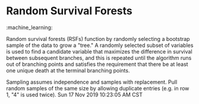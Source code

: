 # Random Survival Forests
:machine_learning:

Random survival forests (RSFs) function by
randomly selecting a bootstrap sample of the data to grow a "tree."
A randomly selected subset of variables is used
to find a candidate variable that maximizes the difference
in survival between subsequent branches,
and this is repeated until the algorithm runs out
of branching points and satisfies the requirement that there be
at least one unique death at the terminal branching points.

Sampling assumes independence and samples with replacement.
Pull random samples of the same size by allowing duplicate entries (e.g. in row 1, "4" is used twice).
Sun 17 Nov 2019 10:23:05 AM CST
